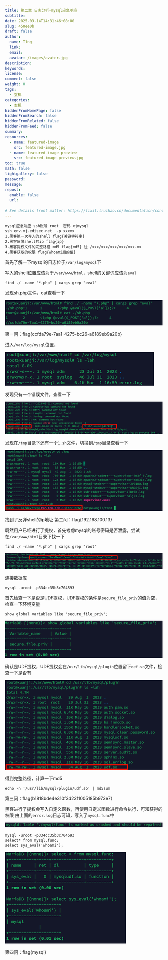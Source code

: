 ```yaml
---
title: 第二章 日志分析-mysql应急响应
subtitle:
date: 2025-03-14T14:31:46+08:00
slug: 450ee0b
draft: false
author:
  name: T1ng
  link:
  email:
  avatar: /images/avater.jpg
description:
keywords:
license:
comment: false
weight: 0
tags:
  - 玄机
categories:
  - 玄机
hiddenFromHomePage: false
hiddenFromSearch: false
hiddenFromRelated: false
hiddenFromFeed: false
summary:
resources:
  - name: featured-image
    src: featured-image.jpg
  - name: featured-image-preview
    src: featured-image-preview.jpg
toc: true
math: false
lightgallery: false
password:
message:
repost:
  enable: false
  url:

# See details front matter: https://fixit.lruihao.cn/documentation/content-management/introduction/#front-matter
---
```


<!--more-->

<!-- Place resource files in the current article directory and reference them using relative paths, like this: `![alt](images/screenshot.jpg)`. -->

```
mysql应急响应 ssh账号 root  密码 xjmysql
ssh env.xj.edisec.net  -p xxxxx
1.黑客第一次写入的shell flag{关键字符串} 
2.黑客反弹shell的ip flag{ip}
3.黑客提权文件的完整路径 md5 flag{md5} 注 /xxx/xxx/xxx/xxx/xxx.xx
4.黑客获取的权限 flag{whoami后的值}
```

首先了解一下mysql的日志位于`/var/log/mysql`下

写入的shell位置应该为于`/var/www/html`，shell的关键词应该为`eval`

```
find ./ -name "*.php" | xargs grep "eval"
```

发现sh.php文件，cat查看一下

![](images/51ff147b944eb8a82aeb1861fca0281f.png)

第一问：flag{ccfda79e-7aa1-4275-bc26-a6189eb9a20b}

进入`/var/log/mysql`位置，



![](images/bc11bfb58613e0263d53bc970771ecc7.png)



发现只有一个错误文件，查看一下



![](images/3b1b782347e6c39b8b19d9915da9b823.png)

发现在`/tmp`目录下还有一个`1.sh`文件，切换到`/tmp`目录查看一下



![](images/beecca32f51555aad9cee9e1854ee1ed.png)



找到了反弹shell的ip地址
第二问：flag{192.168.100.13}

既然用户已经进行了提权，首先考虑mysql的账号密码是否泄露，尝试在`/var/www/html`目录下找一下

```
find ./ -name "*.php" | xargs grep "root"
```



![](images/a5b57034955037ee97fd12e25ed6581f.png)

连接数据库

```
mysql -uroot -p334cc35b3c704593
```

首先检查一下是否是UDF提权，UDF提权的条件是`secure_file_priv`的值为空，检查一下环境变量

```
show global variables like 'secure_file_priv';
```



![](images/da31f11f3dbc2e9c7e327c50c416e275.png)



确认是UDF提权，UDF提权会在`/usr/lib/mysql/plugin`位置留下`def.so`文件，检查一下是否有



![](images/221804ac859288709b9681d2883ac7f7.png)

得到完整路径，计算一下md5

```
echo -n '/usr/lib/mysql/plugin/udf.so' | md5sum
```

第三问：flag{b1818bde4e310f3d23f1005185b973e7}

黑客进行了提权会写入自定义函数，再使用自定义函数进行命令执行，可知获得的权限
由上面的`error.log`日志可知，写入了`mysql.func`中



![](images/2b476604a835475455f21efa71c9f507.png)



```
mysql -uroot -p334cc35b3c704593
select* from mysql.func;
select sys_eval('whoami');
```



![](images/365782e312009c879e556316fb5df84d.png)

第四问：flag{mysql}
